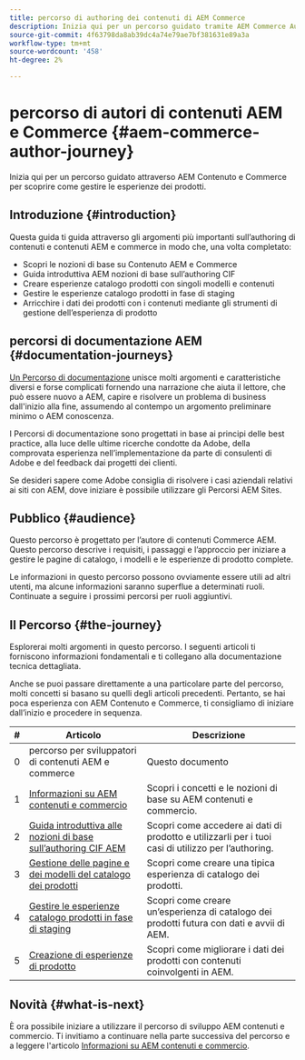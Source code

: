 ```yaml
---
title: percorso di authoring dei contenuti di AEM Commerce
description: Inizia qui per un percorso guidato tramite AEM Commerce Authoring
source-git-commit: 4f63798da8ab39dc4a74e79ae7bf381631e89a3a
workflow-type: tm+mt
source-wordcount: '458'
ht-degree: 2%

---
```


# percorso di autori di contenuti AEM e Commerce {#aem-commerce-author-journey}

Inizia qui per un percorso guidato attraverso AEM Contenuto e Commerce per scoprire come gestire le esperienze dei prodotti.

## Introduzione {#introduction}

Questa guida ti guida attraverso gli argomenti più importanti sull’authoring di contenuti e contenuti AEM e commerce in modo che, una volta completato:

* Scopri le nozioni di base su Contenuto AEM e Commerce
* Guida introduttiva AEM nozioni di base sull’authoring CIF
* Creare esperienze catalogo prodotti con singoli modelli e contenuti
* Gestire le esperienze catalogo prodotti in fase di staging
* Arricchire i dati dei prodotti con i contenuti mediante gli strumenti di gestione dell’esperienza di prodotto

## percorsi di documentazione AEM {#documentation-journeys}

[Un Percorso di documentazione](/help/journey-documentation/home.md) unisce molti argomenti e caratteristiche diversi e forse complicati fornendo una narrazione che aiuta il lettore, che può essere nuovo a AEM, capire e risolvere un problema di business dall&#39;inizio alla fine, assumendo al contempo un argomento preliminare minimo o AEM conoscenza.

I Percorsi di documentazione sono progettati in base ai principi delle best practice, alla luce delle ultime ricerche condotte da Adobe, della comprovata esperienza nell’implementazione da parte di consulenti di Adobe e del feedback dai progetti dei clienti.

Se desideri sapere come Adobe consiglia di risolvere i casi aziendali relativi ai siti con AEM, dove iniziare è possibile utilizzare gli Percorsi AEM Sites.

## Pubblico {#audience}

Questo percorso è progettato per l’autore di contenuti Commerce AEM. Questo percorso descrive i requisiti, i passaggi e l’approccio per iniziare a gestire le pagine di catalogo, i modelli e le esperienze di prodotto complete.

Le informazioni in questo percorso possono ovviamente essere utili ad altri utenti, ma alcune informazioni saranno superflue a determinati ruoli. Continuate a seguire i prossimi percorsi per ruoli aggiuntivi.

## Il Percorso {#the-journey}

Esplorerai molti argomenti in questo percorso. I seguenti articoli ti forniscono informazioni fondamentali e ti collegano alla documentazione tecnica dettagliata.

Anche se puoi passare direttamente a una particolare parte del percorso, molti concetti si basano su quelli degli articoli precedenti. Pertanto, se hai poca esperienza con AEM Contenuto e Commerce, ti consigliamo di iniziare dall’inizio e procedere in sequenza.

| # | Articolo | Descrizione |
|---|---|---|
| 0 | percorso per sviluppatori di contenuti AEM e commerce | Questo documento |
| 1 | [Informazioni su AEM contenuti e commercio](/help/commerce-cloud/introduction.md) | Scopri i concetti e le nozioni di base su AEM contenuti e commercio. |
| 2 | [Guida introduttiva alle nozioni di base sull’authoring CIF AEM](getting-started.md) | Scopri come accedere ai dati di prodotto e utilizzarli per i tuoi casi di utilizzo per l’authoring. |
| 3 | [Gestione delle pagine e dei modelli del catalogo dei prodotti](catalog-templates.md) | Scopri come creare una tipica esperienza di catalogo dei prodotti. |
| 4 | [Gestire le esperienze catalogo prodotti in fase di staging](staged-catalog.md) | Scopri come creare un’esperienza di catalogo dei prodotti futura con dati e avvii di AEM. |
| 5 | [Creazione di esperienze di prodotto](product-experience-management.md) | Scopri come migliorare i dati dei prodotti con contenuti coinvolgenti in AEM. |

## Novità {#what-is-next}

È ora possibile iniziare a utilizzare il percorso di sviluppo AEM contenuti e commercio. Ti invitiamo a continuare nella parte successiva del percorso e a leggere l&#39;articolo [Informazioni su AEM contenuti e commercio](/help/commerce-cloud/introduction.md).
